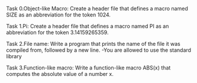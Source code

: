 Task 0.Object-like Macro:
Create a header file that defines a macro named SIZE as an abbreviation for the token 1024.

Task 1.Pi:
Create a header file that defines a macro named PI as an abbreviation for the token 3.14159265359.

Task 2.File name:
Write a program that prints the name of the file it was compiled from, followed by a new line.
-You are allowed to use the standard library

Task 3.Function-like macro:
Write a function-like macro ABS(x) that computes the absolute value of a number x.
